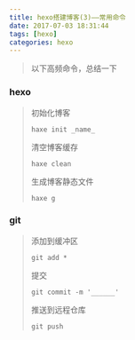 ```yaml
---
title: hexo搭建博客(3)——常用命令
date: 2017-07-03 18:31:44
tags: [hexo]
categories: hexo
---
```

> 以下高频命令，总结一下

<!--more-->

### hexo
> 初始化博客
> ```base
> haxe init _name_
> ```
> 清空博客缓存
> ```base
> haxe clean
> ```
> 生成博客静态文件
> ```base
> haxe g
> ```

### git
> 添加到缓冲区
> ```base
> git add *
> ```
> 提交
> ```base
> git commit -m '______'
> ```
> 推送到远程仓库
> ```base
> git push
> ```